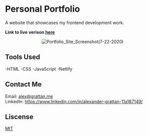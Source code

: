 # Personal Portfolio
A website that showcases my frontend development work.

**Link to live verison [here](https://alexander.grattan.me/)**

<p align="center">
<img src="https://user-images.githubusercontent.com/51346343/88233371-8f776e00-cc45-11ea-8dbf-be4e94a88b36.png" alt="Portfolio_Site_Screenshot(7-22-2020)">
</p>

## Tools Used
-HTML
-CSS
-JavaScript
-Netlify

## Contact Me
Email: alex@grattan.me
<br>
LinkedIn: https://www.linkedin.com/in/alexander-grattan-11a187149/

## Liscense
[MIT](https://opensource.org/licenses/MIT)
